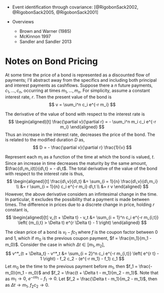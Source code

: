 
- Event identification through covariance: [@RigobonSack2002, @RigobonSack2005, @RigobonSack2001]
- Overviews

    - Brown and Warner (1985)
	- McKinnon 1997
	- Sandler and Sandler 2013

# Notes on Bond Pricing

At some time the price of a bond is represented as a discounted flow of payments;
I'll abstract away from the specifics and including both principal and interest payments as cashflows.
Suppose there a $n$ future payments, $c_1, ..., c_n$, occurring at times $m_1, ..., m_n$.
For simplicity, assume a constant interest rate, $r$.
Then the present value of the bond is
$$
v = \sum_i^n c_i e^{-r m_i}
$$

The derivative of the value of bond with respect to the interest rate is
$$
\begin{aligned}[t]
\frac{\partial v}{\partial r} = - \sum_i^n m_i c_i e^{-r m_i}
\end{aligned}
$$
Thus an increase in the interest rate, decreases the price of the bond.
The is related to the modified duration $D$ as,
$$
D = - \frac{\partial v}{\partial r} \frac{1}{v}
$$

Represent each $m_i$ as a function of the time at which the bond is valued, $t$.
Since an increase in time decreases the maturity by the same amount, $\frac{d\,m_i(t)}{d\,t} = - d\,t$.
The total derivative of the value of the bond with respect to the interest rate is thus,
$$
\begin{aligned}[t]
\frac{d\,v}{d\,t} &= \sum_{i = 1}{n} \frac{d\,v}{d\,m_i}  \\
 &= r \sum_{i = 1}{n} c_i e^{-r m_i} d\,t \\
 &= r v
\end{aligned}
$$
However, the above derivative considers an infintesimal change in the time.
In particular, it excludes the possibility that a payment is made between times.
The difference in prices due to a discrete change in price, holding $r$ constant is,
$$
\begin{aligned}[t]
v_{t + \Delta t} - v_t &= \sum_{i = 1}^n c_i e^{-r m_{i,t}} \left( (m_{i,t} > \Delta t) e^{r \Delta t} - 1 \right)
\end{aligned}
$$

The clean price of a bond is $v_t - f c_1$ where $f$ is the coupon factor between 0 and 1, which if $m_0$ is the previous coupon payment, $f = \frac{m_1}{m_1 - m_0}$.
Consider the case in which $\Delta t \in [m_1, m_2]$,
$$
v^*_{t + \Delta_t} - v^*_t &= \sum_{i = 2}^n c_i e^{-r m_{i,t}} \left( e^{r t} - 1 \right) - f_2 c_2 - (e^{-r m_1} - f_1) c_1
$$
Let $m_0$ be the time to the previous payment before $m_1$, then $f_1 = \frac{- m_0}{m_1 - m_0}$ and $f_2 = \frac{t + \Delta t - m_1}{m_2 - m_1}$.
Note that as $m_1 \to 0$, $e^{-r m_1} - f_1 \to 0$.
Let $f_2 = \frac{\Delta t - m_1}{m_2 - m_1}$, then as $\Delta t \to m_1$, $f_2 c_2 \to 0$.


